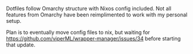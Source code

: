 Dotfiles follow Omarchy structure with Nixos config included. Not all features from Omarchy have been reimplimented to work with my personal setup. 

Plan is to eventually move config files to nix, but waiting for https://github.com/viperML/wrapper-manager/issues/34 before starting that update.
